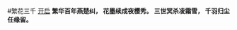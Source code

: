 
#繁花三千
[开启](https://soflyman.github.io/fanhuasanqian/)
**繁华百年燕楚纠，
  花墨续成夜樱秀。
  三世冥杀凌霜雪，
  千羽归尘任缘留。**
